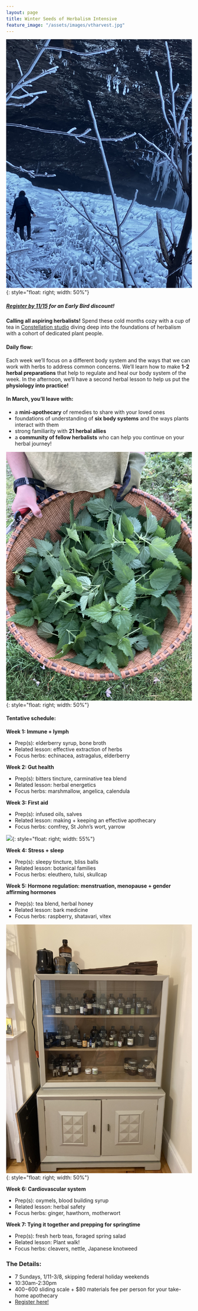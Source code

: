 ```yaml
---
layout: page
title: Winter Seeds of Herbalism Intensive
feature_image: "/assets/images/vtharvest.jpg"
---
```


![](/assets/images/icywalk.jpeg){: style="float: right; width: 50%"}

##### [Register by 11/15](https://www.studioconstellation.com/event-details-registration/winter-seeds-of-herbalism-intensive-a-7-week-series) for an Early Bird discount!

**Calling all aspiring herbalists!** Spend these cold months cozy with a cup of tea in [Constellation studio](https://www.studioconstellation.com/event-details-registration/winter-seeds-of-herbalism-intensive-a-7-week-series) diving deep into the foundations of herbalism with a cohort of dedicated plant people.

#### Daily flow:
Each week we’ll focus on a different body system and the ways that we can work with herbs to address common concerns. We’ll learn how to make **1-2 herbal preparations** that help to regulate and heal our body system of the week. In the afternoon, we’ll have a second herbal lesson to help us put the **physiology into practice!**


#### In March, you’ll leave with:
- a **mini-apothecary** of remedies to share with your loved ones
- foundations of understanding of **six body systems** and the ways plants interact with them
- strong familiarity with **21 herbal allies**
- a **community of fellow herbalists** who can help you continue on your herbal journey!

![](/assets/images/nettle.jpg){: style="float: right; width: 50%"}

#### Tentative schedule:

**Week 1: Immune + lymph**
- Prep(s): elderberry syrup, bone broth
- Related lesson: effective extraction of herbs
- Focus herbs: echinacea, astragalus, elderberry

**Week 2: Gut health**
- Prep(s): bitters tincture, carminative tea blend
- Related lesson: herbal energetics
- Focus herbs: marshmallow, angelica, calendula

**Week 3: First aid**
- Prep(s): infused oils, salves
- Related lesson: making + keeping an effective apothecary
- Focus herbs: comfrey, St John’s wort, yarrow

![](/assets/images/violet.jpg){: style="float: right; width: 55%"}

**Week 4: Stress + sleep**
- Prep(s): sleepy tincture, bliss balls
- Related lesson: botanical families
- Focus herbs: eleuthero, tulsi, skullcap

**Week 5: Hormone regulation: menstruation, menopause + gender affirming hormones**
- Prep(s): tea blend, herbal honey
- Related lesson: bark medicine
- Focus herbs: raspberry, shatavari, vitex

![](/assets/images/apothecary.jpg){: style="float: right; width: 50%"}

**Week 6: Cardiovascular system**
- Prep(s): oxymels, blood building syrup
- Related lesson: herbal safety
- Focus herbs: ginger, hawthorn, motherwort

**Week 7: Tying it together and prepping for springtime**
- Prep(s): fresh herb teas, foraged spring salad
- Related lesson: Plant walk!
- Focus herbs: cleavers, nettle, Japanese knotweed

### The Details:
- 7 Sundays, 1/11-3/8, skipping federal holiday weekends
- 10:30am-2:30pm
- $400-$600 sliding scale + $80 materials fee per person for your take-home apothecary
- [Register here!](https://www.studioconstellation.com/event-details-registration/winter-seeds-of-herbalism-intensive-a-7-week-series)
